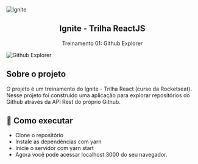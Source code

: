 <img alt="Ignite" src="https://i.imgur.com/eCVyxxy.png">
<h2 align="center">
  Ignite - Trilha ReactJS
</h2>
<p align="center">
  Treinamento 01: Github Explorer
</p>
<img alt="Github Explorer" src="https://i.imgur.com/0IEB0g9.png">

## Sobre o projeto

O projeto é um treinamento do Ignite - Trilha React (curso da Rocketseat). Nesse projeto foi construído uma aplicação para explorar repositórios do Github através da API Rest do próprio Github.

## 🚀 Como executar

- Clone o repositório
- Instale as dependências com yarn
- Inicie o servidor com yarn start
- Agora você pode acessar localhost:3000 do seu navegador.


